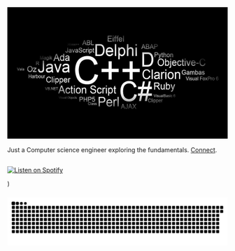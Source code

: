 <img src="https://github.com/pandeprakhar/pandeprakhar/blob/main/github.header.png" alt="alt README header" width="1000" height="300">

Just a Computer science engineer exploring the fundamentals.
[Connect](www.linkedin.com/in/prakharpande).


<h2 align="left"></h2>

###

<p align="left"></p>




###
[![Listen on Spotify](https://img.shields.io/badge/Listen%20on%20Spotify-Track-blue)](https://open.spotify.com/track/3s7MCdXyWmwjdcWh7GWXas)

)
###

<img src="https://raw.githubusercontent.com/adityjoshi/adityjoshi/output/snake.svg" alt="Snake animation" />
